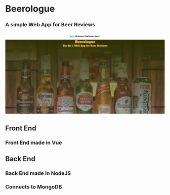 # Beerologue

### A simple Web App for Beer Reviews

![Image](images/main.png)

## Front End

### Front End made in Vue

## Back End

### Back End made in NodeJS
### Connects to MongoDB
